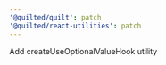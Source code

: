 ```yaml
---
'@quilted/quilt': patch
'@quilted/react-utilities': patch
---
```


Add createUseOptionalValueHook utility
